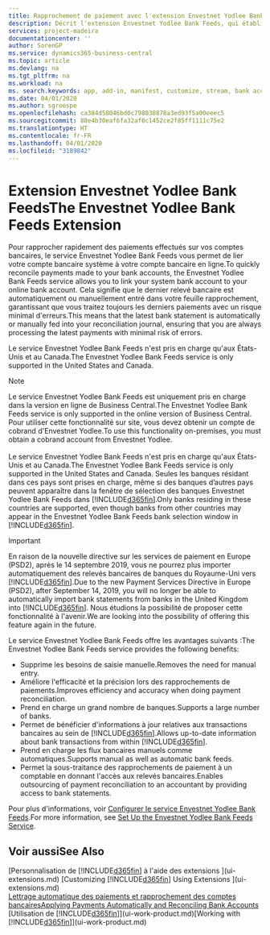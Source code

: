 ```yaml
---
title: Rapprochement de paiement avec l'extension Envestnet Yodlee Bank Feeds | Microsoft Docs
description: Décrit l'extension Envestnet Yodlee Bank Feeds, qui établit des liaisons avec les comptes bancaires afin que vous puissiez rapidement rapprocher les paiements.
services: project-madeira
documentationcenter: ''
author: SorenGP
ms.service: dynamics365-business-central
ms.topic: article
ms.devlang: na
ms.tgt_pltfrm: na
ms.workload: na
ms. search.keywords: app, add-in, manifest, customize, stream, bank account link
ms.date: 04/01/2020
ms.author: sgroespe
ms.openlocfilehash: ca384d58046bd0c798038878a3ed93f5a00eeec5
ms.sourcegitcommit: 88e4b30eaf6fa32af0c1452ce2f85ff1111c75e2
ms.translationtype: HT
ms.contentlocale: fr-FR
ms.lasthandoff: 04/01/2020
ms.locfileid: "3189842"
---
```

# <a name="the-envestnet-yodlee-bank-feeds-extension"></a><span data-ttu-id="0a1da-103">Extension Envestnet Yodlee Bank Feeds</span><span class="sxs-lookup"><span data-stu-id="0a1da-103">The Envestnet Yodlee Bank Feeds Extension</span></span>
<span data-ttu-id="0a1da-104">Pour rapprocher rapidement des paiements effectués sur vos comptes bancaires, le service Envestnet Yodlee Bank Feeds vous permet de lier votre compte bancaire système à votre compte bancaire en ligne.</span><span class="sxs-lookup"><span data-stu-id="0a1da-104">To quickly reconcile payments made to your bank accounts, the Envestnet Yodlee Bank Feeds service allows you to link your system bank account to your online bank account.</span></span> <span data-ttu-id="0a1da-105">Cela signifie que le dernier relevé bancaire est automatiquement ou manuellement entré dans votre feuille rapprochement, garantissant que vous traitez toujours les derniers paiements avec un risque minimal d'erreurs.</span><span class="sxs-lookup"><span data-stu-id="0a1da-105">This means that the latest bank statement is automatically or manually fed into your reconciliation journal, ensuring that you are always processing the latest payments with minimal risk of errors.</span></span>

<span data-ttu-id="0a1da-106">Le service Envestnet Yodlee Bank Feeds n'est pris en charge qu'aux États-Unis et au Canada.</span><span class="sxs-lookup"><span data-stu-id="0a1da-106">The Envestnet Yodlee Bank Feeds service is only supported in the United States and Canada.</span></span>

> [!NOTE]
> <span data-ttu-id="0a1da-107">Le service Envestnet Yodlee Bank Feeds est uniquement pris en charge dans la version en ligne de Business Central.</span><span class="sxs-lookup"><span data-stu-id="0a1da-107">The Envestnet Yodlee Bank Feeds service is only supported in the online version of Business Central.</span></span> <span data-ttu-id="0a1da-108">Pour utiliser cette fonctionnalité sur site, vous devez obtenir un compte de cobrand d'Envestnet Yodlee.</span><span class="sxs-lookup"><span data-stu-id="0a1da-108">To use this functionality on-premises, you must obtain a cobrand account from Envestnet Yodlee.</span></span><br /><br />
> <span data-ttu-id="0a1da-109">Le service Envestnet Yodlee Bank Feeds n'est pris en charge qu'aux États-Unis et au Canada.</span><span class="sxs-lookup"><span data-stu-id="0a1da-109">The Envestnet Yodlee Bank Feeds service is only supported in the United States and Canada.</span></span>
> <span data-ttu-id="0a1da-110">Seules les banques résidant dans ces pays sont prises en charge, même si des banques d’autres pays peuvent apparaître dans la fenêtre de sélection des banques Envestnet Yodlee Bank Feeds dans [!INCLUDE[d365fin](includes/d365fin_md.md)].</span><span class="sxs-lookup"><span data-stu-id="0a1da-110">Only banks residing in these countries are supported, even though banks from other countries may appear in the Envestnet Yodlee Bank Feeds bank selection window in [!INCLUDE[d365fin](includes/d365fin_md.md)].</span></span>

> [!IMPORTANT]
> <span data-ttu-id="0a1da-111">En raison de la nouvelle directive sur les services de paiement en Europe (PSD2), après le 14 septembre 2019, vous ne pourrez plus importer automatiquement des relevés bancaires de banques du Royaume-Uni vers [!INCLUDE[d365fin](includes/d365fin_md.md)].</span><span class="sxs-lookup"><span data-stu-id="0a1da-111">Due to the new Payment Services Directive in Europe (PSD2), after September 14, 2019, you will no longer be able to automatically import bank statements from banks in the United Kingdom into [!INCLUDE[d365fin](includes/d365fin_md.md)].</span></span> <span data-ttu-id="0a1da-112">Nous étudions la possibilité de proposer cette fonctionnalité à l'avenir.</span><span class="sxs-lookup"><span data-stu-id="0a1da-112">We are looking into the possibility of offering this feature again in the future.</span></span>

<span data-ttu-id="0a1da-113">Le service Envestnet Yodlee Bank Feeds offre les avantages suivants :</span><span class="sxs-lookup"><span data-stu-id="0a1da-113">The Envestnet Yodlee Bank Feeds service provides the following benefits:</span></span>

* <span data-ttu-id="0a1da-114">Supprime les besoins de saisie manuelle.</span><span class="sxs-lookup"><span data-stu-id="0a1da-114">Removes the need for manual entry.</span></span>
* <span data-ttu-id="0a1da-115">Améliore l'efficacité et la précision lors des rapprochements de paiements.</span><span class="sxs-lookup"><span data-stu-id="0a1da-115">Improves efficiency and accuracy when doing payment reconciliation.</span></span>
* <span data-ttu-id="0a1da-116">Prend en charge un grand nombre de banques.</span><span class="sxs-lookup"><span data-stu-id="0a1da-116">Supports a large number of banks.</span></span>
* <span data-ttu-id="0a1da-117">Permet de bénéficier d'informations à jour relatives aux transactions bancaires au sein de [!INCLUDE[d365fin](includes/d365fin_md.md)].</span><span class="sxs-lookup"><span data-stu-id="0a1da-117">Allows up-to-date information about bank transactions from within [!INCLUDE[d365fin](includes/d365fin_md.md)].</span></span>
* <span data-ttu-id="0a1da-118">Prend en charge les flux bancaires manuels comme automatiques.</span><span class="sxs-lookup"><span data-stu-id="0a1da-118">Supports manual as well as automatic bank feeds.</span></span>
* <span data-ttu-id="0a1da-119">Permet la sous-traitance des rapprochements de paiement à un comptable en donnant l'accès aux relevés bancaires.</span><span class="sxs-lookup"><span data-stu-id="0a1da-119">Enables outsourcing of payment reconciliation to an accountant by providing access to bank statements.</span></span>

<span data-ttu-id="0a1da-120">Pour plus d'informations, voir [Configurer le service Envestnet Yodlee Bank Feeds](bank-how-setup-bank-statement-service.md).</span><span class="sxs-lookup"><span data-stu-id="0a1da-120">For more information, see [Set Up the Envestnet Yodlee Bank Feeds Service](bank-how-setup-bank-statement-service.md).</span></span>

## <a name="see-also"></a><span data-ttu-id="0a1da-121">Voir aussi</span><span class="sxs-lookup"><span data-stu-id="0a1da-121">See Also</span></span>
<span data-ttu-id="0a1da-122">[Personnalisation de [!INCLUDE[d365fin](includes/d365fin_md.md)] à l'aide des extensions ](ui-extensions.md)  </span><span class="sxs-lookup"><span data-stu-id="0a1da-122">[Customizing [!INCLUDE[d365fin](includes/d365fin_md.md)] Using Extensions ](ui-extensions.md)  </span></span>  
[<span data-ttu-id="0a1da-123">Lettrage automatique des paiements et rapprochement des comptes bancaires</span><span class="sxs-lookup"><span data-stu-id="0a1da-123">Applying Payments Automatically and Reconciling Bank Accounts</span></span>](receivables-apply-payments-auto-reconcile-bank-accounts.md)  
<span data-ttu-id="0a1da-124">[Utilisation de [!INCLUDE[d365fin](includes/d365fin_md.md)]](ui-work-product.md)</span><span class="sxs-lookup"><span data-stu-id="0a1da-124">[Working with [!INCLUDE[d365fin](includes/d365fin_md.md)]](ui-work-product.md)</span></span>
